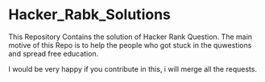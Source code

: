 # Hacker_Rabk_Solutions

This Repository Contains the solution of Hacker Rank Question.
The main motive of this Repo is to help the people who got stuck in the quwestions and spread free education.

I would be very happy if you contribute in this, i will merge all the requests.
